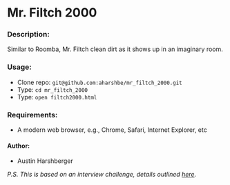 # Mr. Filtch 2000

### Description:
  Similar to Roomba, Mr. Filtch clean dirt as it shows up in an imaginary room.

### Usage:
* Clone repo: `git@github.com:aharshbe/mr_filtch_2000.git`
* Type: `cd mr_filtch_2000`
* Type: `open filtch2000.html`

### Requirements:
* A modern web browser, e.g., Chrome, Safari, Internet Explorer, etc

#### Author:
* Austin Harshberger

*P.S. This is based on an interview challenge, details outlined [here](https://gist.github.com/alirussell/2d200d21f117f8d570667daa7acdbae5#https://gist.github.com/alirussell/2d200d21f117f8d570667daa7acdbae5).*
